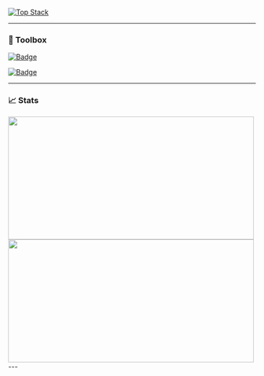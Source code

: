 [![Top Stack](https://widget.realdeveloper.pro/api/top?stack=JavaScript,Java,MySQL)](https://github.com/Javiito32)

---

### 🧰 Toolbox
[![Badge](https://widget.realdeveloper.pro/api/badge?title=Languages%20,%20Frameworks%20and%20Databases&badges=JavaScript,Java,Vue.js,Python,Bootstrap,PHP,MySQL,SQL%20Server)](https://github.com/Javiito32)

[![Badge](https://widget.realdeveloper.pro/api/badge?title=Devops&badges=Git,Jira,Docker,Github,Confluence,Azure%20DevOps)](https://github.com/Javiito32)

---

### 📈 Stats
<img src="https://github-readme-stats.vercel.app/api?username=Javiito32&theme=radical" width="500" height="250"/>
<img src="https://github-readme-stats.vercel.app/api/top-langs/?username=Javiito32&layout=compact&langs_count=8&theme=radical" width="500" height="250"/>
<!--
[![Javiito32 GitHub stats](https://github-readme-stats.vercel.app/api?username=Javiito32&theme=radical)](https://github.com/Javiito32)
[![Top Langs](https://github-readme-stats.vercel.app/api/top-langs/?username=Javiito32&layout=compact&langs_count=8&theme=radical)](https://github.com/Javiito32)
-->
---
<!--
**Javiito32/Javiito32** is a ✨ _special_ ✨ repository because its `README.md` (this file) appears on your GitHub profile.

Here are some ideas to get you started:

- 🔭 I’m currently working on ...
- 🌱 I’m currently learning ...
- 👯 I’m looking to collaborate on ...
- 🤔 I’m looking for help with ...
- 💬 Ask me about ...
- 📫 How to reach me: ...
- 😄 Pronouns: ...
- ⚡ Fun fact: ...
-->
